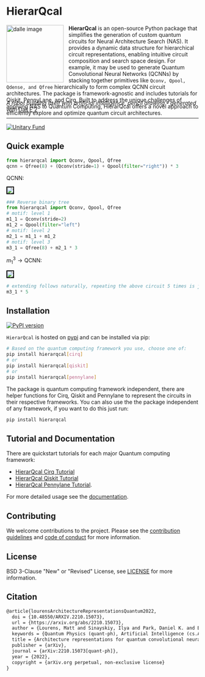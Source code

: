 # HierarQcal 

<img src="https://github.com/matt-lourens/hierarqcal/blob/master/img/dalle_img.png?raw=true" alt="dalle image" height="150" style="padding-right:10px" align="left"/>

<p style="height:150px">
<b>HierarQcal</b> is an open-source Python package that simplifies the generation of custom quantum circuits for Neural Architecture Search (NAS). It provides a dynamic data structure for hierarchical circuit representations, enabling intuitive circuit composition and search space design. For example, it may be used to generate Quantum Convolutional Neural Networks (QCNNs) by stacking together primitives like <code>Qconv, Qpool, Qdense, and Qfree</code> hierarchically to form complex QCNN circuit architectures. The package is framework-agnostic and includes tutorials for Qiskit, PennyLane, and Cirq. Built to address the unique challenges of applying NAS to Quantum Computing, HierarQcal offers a novel approach to efficiently explore and optimize quantum circuit architectures. 
</p>
<br/>

*A robot building itself with artificial intelligence, pencil drawing -  generated with* [Dall E 2](https://openai.com/dall-e-2/)
___


[![Unitary Fund](https://img.shields.io/badge/Supported%20By-UNITARY%20FUND-brightgreen.svg?style=for-the-badge)](http://unitary.fund)


## Quick example
```python
from hierarqcal import Qconv, Qpool, Qfree
qcnn = Qfree(8) + (Qconv(stride=1) + Qpool(filter="right")) * 3
```
$\text{QCNN:}$

<img src="https://github.com/matt-lourens/hierarqcal/blob/master/img/rbt_right.png?raw=true" style="border:solid 2px black;">

```python
### Reverse binary tree
from hierarqcal import Qconv, Qpool, Qfree
# motif: level 1
m1_1 = Qconv(stride=2)
m1_2 = Qpool(filter="left")
# motif: level 2
m2_1 = m1_1 + m1_2
# motif: level 3
m3_1 = Qfree(8) + m2_1 * 3
```
$m^3_1\rightarrow \text{QCNN}:$

<img src="https://github.com/matt-lourens/hierarqcal/blob/master/img/rbt_left.png?raw=true" style="border:solid 2px black;">

```python
# extending follows naturally, repeating the above circuit 5 times is just:
m3_1 * 5
```
## Installation
[![PyPI version](https://badge.fury.io/py/hierarqcal.svg)](https://badge.fury.io/py/hierarqcal)

<code>HierarQcal</code> is hosted on [pypi](https://pypi.org/project/hierarqcal/) and can be installed via pip:

```bash
# Based on the quantum computing framework you use, choose one of:
pip install hierarqcal[cirq]
# or
pip install hierarqcal[qiskit]
# or
pip install hierarqcal[pennylane]
```

The package is quantum computing framework independent, there are helper functions for Cirq, Qiskit and Pennylane to represent the circuits in their respective frameworks. You can also use the the package independent of any framework, if you want to do this just run:
```bash
pip install hierarqcal
```

## Tutorial and Documentation
There are quickstart tutorials for each major Quantum computing framework: 
 - [HierarQcal Cirq Tutorial](https://github.com/matt-lourens/hierarqcal/blob/master/examples/examples_cirq.ipynb)
 - [HierarQcal Qiskit Tutorial](https://github.com/matt-lourens/hierarqcal/blob/master/examples/examples_qiskit.ipynb) 
 - [HierarQcal Pennylane Tutorial](https://github.com/matt-lourens/hierarqcal/blob/master/examples/examples_pennylane.ipynb). 
 
 For more detailed usage see the [documentation](https://matt-lourens.github.io/hierarqcal/index.html).

## Contributing
We welcome contributions to the project. Please see the [contribution guidelines](https://github.com/matt-lourens/hierarqcal/blob/master/CONTRIBUTING.md) and [code of conduct](CODE_OF_CONDUCT.md) for more information.

## License
BSD 3-Clause "New" or "Revised" License, see [LICENSE](https://github.com/matt-lourens/hierarqcal/blob/master/LICENSE.txt) for more information.

## Citation
```latex
@article{lourensArchitectureRepresentationsQuantum2022,
  doi = {10.48550/ARXIV.2210.15073},
  url = {https://arxiv.org/abs/2210.15073},
  author = {Lourens, Matt and Sinayskiy, Ilya and Park, Daniel K. and Blank, Carsten and Petruccione,   Francesco},
  keywords = {Quantum Physics (quant-ph), Artificial Intelligence (cs.AI)},
  title = {Architecture representations for quantum convolutional neural networks},
  publisher = {arXiv},
  journal = {arXiv:2210.15073[quant-ph]},
  year = {2022},
  copyright = {arXiv.org perpetual, non-exclusive license}
}
```